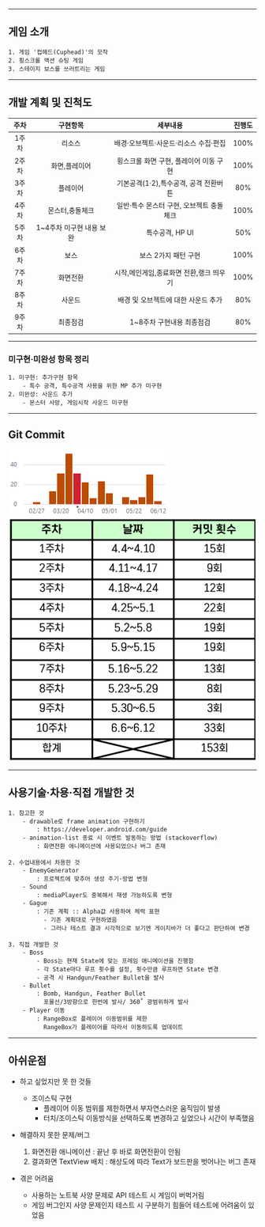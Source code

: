 ----------------------------------
## 게임 소개


    1. 게임 '컵헤드(Cuphead)'의 모작
    2. 횡스크롤 액션 슈팅 게임
    3. 스테이지 보스를 쓰러트리는 게임
    
    
----------------------------------

## 개발 계획 및 진척도
|주차|구현항목|세부내용|진행도|
|:------:|:---:|:---:|:---:|
|1주차|리소스|배경·오브젝트·사운드·리소스 수집·편집|100%|
|2주차|화면,플레이어|횡스크롤 화면 구현, 플레이어 이동 구현|100%|
|3주차|플레이어|기본공격(1·2),특수공격, 공격 전환버튼|80%|
|4주차|몬스터,충돌체크|일반·특수 몬스터 구현, 오브젝트 충돌체크|100%|
|5주차|1~4주차 미구현 내용 보완|특수공격, HP UI|50%|
|6주차|보스|보스 2가지 패턴 구현|100%|
|7주차|화면전환|시작,메인게임,종료화면 전환,랭크 띄우기|100%|
|8주차|사운드|배경 및 오브젝트에 대한 사운드 추가|80%|
|9주차|최종점검|1~8주차 구현내용 최종점검|80%|

-----------------------------------

### 미구현·미완성 항목 정리

    1. 미구현: 추가구현 항목
        - 특수 공격, 특수공격 사용을 위한 MP 추가 미구현
    2. 미완성: 사운드 추가
        - 몬스터 사망, 게임시작 사운드 미구현

----------------------------------

## Git Commit

![screensh](/TermProject/Resource/git01.png)
![screensh](/TermProject/Resource/git02.png)

-----------------------------------

## 사용기술·차용·직접 개발한 것

    1. 참고한 것
        - drawable로 frame animation 구현하기
            : https://developer.android.com/guide
        - animation-list 종료 시 이벤트 발동하는 방법 (stackoverflow)
            : 화면전환 애니메이션에 사용되었으나 버그 존재
            
    2. 수업내용에서 차용한 것
        - EnemyGenerator
            : 프로젝트에 맞추어 생성 주기·방법 변형
        - Sound
            : mediaPlayer도 중복해서 재생 가능하도록 변형
        - Gague 
            : 기존 계획 :: Alpha값 사용하여 체력 표현
              - 기존 계획대로 구현하였음
              - 그러나 테스트 결과 시각적으로 보기엔 게이지바가 더 좋다고 판단하여 변경
              
    3. 직접 개발한 것
        - Boss
            - Boss는 현재 State에 맞는 프레임 애니메이션을 진행함
            - 각 State마다 루프 횟수를 설정, 횟수만큼 루프하면 State 변경
            - 공격 시 Handgun/Feather Bullet을 발사
        - Bullet
            : Bomb, Handgun, Feather Bullet
              포물선/3방향으로 한번에 발사/ 360˚ 광범위하게 발사
        - Player 이동
            : RangeBox로 플레이어 이동범위를 제한
              RangeBox가 플레이어를 따라서 이동하도록 업데이트
              
              

-----------------------------------------

## 아쉬운점

* 하고 싶었지만 못 한 것들
    * 조이스틱 구현
        * 플레이어 이동 범위를 제한하면서 부자연스러운 움직임이 발생
        * 터치/조이스틱 이동방식을 선택하도록 변경하고 싶었으나 시간이 부족했음
        
* 해결하지 못한 문제/버그
    1. 화면전환 애니메이션 : 끝난 후 바로 화면전환이 안됨
    2. 결과화면 TextView 배치 : 해상도에 따라 Text가 보드판을 벗어나는 버그 존재

* 겪은 어려움
    * 사용하는 노트북 사양 문제로 API 테스트 시 게임이 버벅거림
    * 게임 버그인지 사양 문제인지 테스트 시 구분하기 힘들어 테스트에 어려움이 있었음
    
    
        

              
            